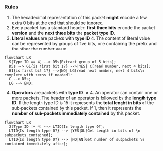 <!-- The description of the parsing for day16 is quite long and condition dependent so
I decided to make a summary and some diagrams to help elucidate the best solution -->

### Rules

1. The hexadecimal representation of this packet **might** encode a few extra $0$ bits at the end that should be ignored.
2. Every packet has a standard header: **first three bits** encode the packet **version** and the **next three bits** the **packet type ID**.
3. **Literal values** are packets with **type ID** $4$. The content of literal value can be represented by groups of five bits, one containing the prefix and the other the number value.

```mermaid
flowchart LR
  S[Type ID == 4] --> D5s[Extract group of 5 bits];
  D5s --> G1{is first bit 1?} -->|YES| C[read number, next 4 bits];
  G1{is first bit 1?} -->|NO| LG[read next number, next 4 bits\n complete with zeros if needed];
  C --> D5s;
  LG --> END;
```

4. **Operators** are packets with **type ID** $\neq 4$. An operator can contain one or more packets. The header of an operator is followed by the **length type ID**. If the length type ID is $15$ it represents the **total lenght in bits** of the sub-packets contained by this packet. If $1$, then it represents the **number of sub-packets immediately contained** by this packet.

```mermaid
flowchart LR
  S[Type ID != 4] --> LTID{Is length type 0?};
  LTID{Is length type 0?} --> |YES|GL[Get Length in bits of \n subpackets contained];
  LTID{Is length type 0?} --> |NO|GN[Get number of subpackets \n contained immediately after];
```
